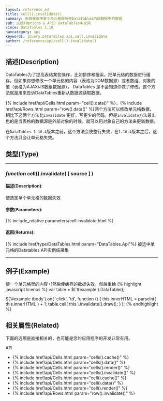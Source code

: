 ```yaml
---
layout: reference_md
title: cell().invalidate()
summary: 失效被选中单个单元格保持在DataTables内部数据中的数据
sub: 文档(Options & API) DataTables中文网
since: DataTables 1.10
navcategory: api
keywords: jQuery,DataTables,api,cell,invalidate
author: /reference/api/cell().invalidate()
---
```


## 描述(Description)
DataTables为了提高表格某些操作，比如排序和搜索，把单元格的数据进行缓存。但如果你想修改一个单元格的内容（表格为DOM数据源）或者数组、对象的值（表格为AJAX/JS数组数据源），
DataTables 是不会知道你做了修改。这个方法就是用来告诉DataTables重新从数据源读取数据。

{% include href/api/Cells.html param="cell().data()" %}，{% include href/api/Rows.html param="row().data()" %}两个方法可以修改单元格数据，相比下这两个方法比`invalidate`
更好，写更少的代码。但是`invalidate`方法最出色的是当表格的数据源是外部对象的时候，就可以用对象自己的方法来更新数据。

在`DataTables 1.10.4`版本之前，这个方法会使整行失效，在`1.10.4`版本之后，这个方法只会让单元格失效。


## 类型(Type)

---

### _function_ cell().invalidate( [ source ] )

#### 描述(Description):
使选定单个单元格的数据失效

#### 参数(Parameters):
{% include_relative parameters/cell.invalidate.html %}

#### 返回(Returns):
{% include href/type/DataTables.html param="DataTables.Api"%}
被选中单元格的Datatables API实例结果集

---

## 例子(Example)
使一个单元格里的内容+1然后使缓存的数据失效，然后重绘
{% highlight javascript linenos %}
var table = $('#example').DataTable();
 
$('#example tbody').on( 'click', 'td', function () {
    this.innerHTML = parseInt( this.innerHTML ) + 1;
    table.cell( this ).invalidate().draw();
} );
{% endhighlight %}



## 相关属性(Related)
下面的选项是直接相关的，也可能是您的应用程序的开发非常有用。

API

- {% include href/api/Cells.html param="cells().cache()" %}
- {% include href/api/Cells.html param="cells().data()" %}
- {% include href/api/Cells.html param="cells().render()" %}
- {% include href/api/Cells.html param="cells().invalidate()" %}
- {% include href/api/Cells.html param="cell().cache()" %}
- {% include href/api/Cells.html param="cell().data()" %}
- {% include href/api/Cells.html param="cell().render()" %}
- {% include href/api/Rows.html param="row().invalidate()" %}


